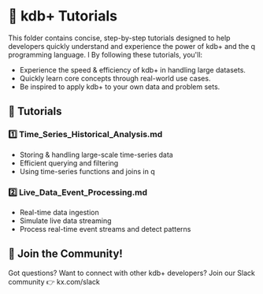 # 🚀 kdb+ Tutorials

This folder contains concise, step-by-step tutorials designed to help  developers quickly understand and experience the power of kdb+ and the q programming language.
l
By following these tutorials, you'll:
- Experience the speed & efficiency of kdb+ in handling large datasets.
- Quickly learn core concepts through real-world use cases.
- Be inspired to apply kdb+ to your own data and problem sets.

## 📖 Tutorials
### 1️⃣ Time_Series_Historical_Analysis.md
- Storing & handling large-scale time-series data
- Efficient querying and filtering
- Using time-series functions and joins in q

### 2️⃣ Live_Data_Event_Processing.md
- Real-time data ingestion 
- Simulate live data streaming
- Process real-time event streams and detect patterns

## 🤝 Join the Community!
Got questions? Want to connect with other kdb+ developers?
Join our Slack community 👉 kx.com/slack
